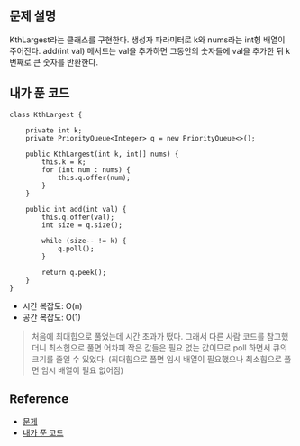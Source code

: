 ## 문제 설명
KthLargest라는 클래스를 구현한다. 생성자 파라미터로 k와 nums라는 int형 배열이 주어진다. add(int val) 메서드는 val을 추가하면 그동안의 숫자들에 val을 추가한 뒤 k번째로 큰 숫자를 반환한다.

## 내가 푼 코드
```
class KthLargest {
		
    private int k;
    private PriorityQueue<Integer> q = new PriorityQueue<>();
    
    public KthLargest(int k, int[] nums) {
        this.k = k;
        for (int num : nums) {
            this.q.offer(num);
        }
    }
    
    public int add(int val) {
        this.q.offer(val);
        int size = q.size();
        
        while (size-- != k) {
            q.poll();
        }
        
        return q.peek();
    }
}
```
* 시간 복잡도: O(n)
* 공간 복잡도: O(1)
> 처음에 최대힙으로 풀었는데 시간 초과가 떴다. 그래서 다른 사람 코드를 참고했더니 최소힙으로 풀면 어차피 작은 값들은 필요 없는 값이므로 poll 하면서 큐의 크기를 줄일 수 있었다. (최대힙으로 풀면 임시 배열이 필요했으나 최소힙으로 풀면 임시 배열이 필요 없어짐)

## Reference
* [문제](https://leetcode.com/problems/kth-largest-element-in-a-stream/)
* [내가 푼 코드](https://github.com/smpark1020/leetcode-practice/blob/master/src/leetcode/heap/Q703.java)
